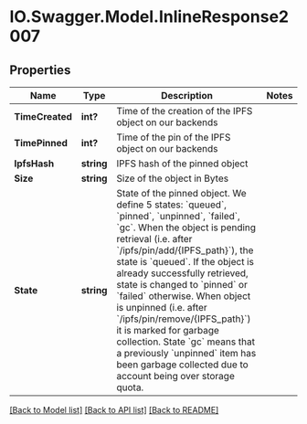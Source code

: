 # IO.Swagger.Model.InlineResponse2007
## Properties

Name | Type | Description | Notes
------------ | ------------- | ------------- | -------------
**TimeCreated** | **int?** | Time of the creation of the IPFS object on our backends | 
**TimePinned** | **int?** | Time of the pin of the IPFS object on our backends | 
**IpfsHash** | **string** | IPFS hash of the pinned object | 
**Size** | **string** | Size of the object in Bytes | 
**State** | **string** | State of the pinned object. We define 5 states: &#x60;queued&#x60;, &#x60;pinned&#x60;, &#x60;unpinned&#x60;, &#x60;failed&#x60;, &#x60;gc&#x60;. When the object is pending retrieval (i.e. after &#x60;/ipfs/pin/add/{IPFS_path}&#x60;), the state is &#x60;queued&#x60;. If the object is already successfully retrieved, state is changed to &#x60;pinned&#x60; or &#x60;failed&#x60; otherwise. When object is unpinned (i.e. after &#x60;/ipfs/pin/remove/{IPFS_path}&#x60;) it is marked for garbage collection. State &#x60;gc&#x60; means that a previously &#x60;unpinned&#x60; item has been garbage collected due to account being over storage quota.  | 

[[Back to Model list]](../README.md#documentation-for-models) [[Back to API list]](../README.md#documentation-for-api-endpoints) [[Back to README]](../README.md)


